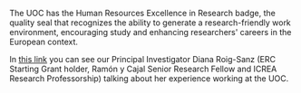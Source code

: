 The UOC has the Human Resources Excellence in Research badge, the quality seal that recognizes the ability to generate a research-friendly work environment, encouraging study and enhancing researchers' careers in the European context.

In [this link](https://www.uoc.edu/portal/ca/uneix-equip/diversitat-talent/personal-investigador/index.html) you can see our Principal Investigator Diana Roig-Sanz (ERC Starting Grant holder, Ramón y Cajal Senior Research Fellow and ICREA Research Professorship) talking about her experience working at the UOC.
